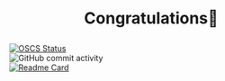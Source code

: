 #  <p align="center"> Congratulations🎉 </p>

[![OSCS Status](https://www.oscs1024.com/platform/badge/hyjklmn/mess.svg?size=small)](https://www.oscs1024.com/project/hyjklmn/mess?ref=badge_small)   
![GitHub commit activity](https://img.shields.io/github/commit-activity/w/hyjklmn/mess)
</br>
[![Readme Card](https://github-readme-stats.vercel.app/api/pin/?username=hyjklmn&repo=mess)](https://github.com/hyjklmn/mess)
